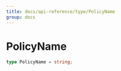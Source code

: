 ```yaml
---
title: docs/api-reference/type/PolicyName
group: docs
---
```


# PolicyName

```ts
type PolicyName = string;
```


